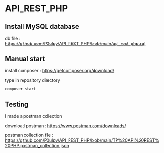 # API_REST_PHP

## Install MySQL database

db file : https://github.com/P0ulpy/API_REST_PHP/blob/main/api_rest_php.sql

## Manual start

install composer : https://getcomposer.org/download/

type in repository directory
```bash
composer start
```
## Testing

I made a postman collection

download postman : https://www.postman.com/downloads/

postman collection file : https://github.com/P0ulpy/API_REST_PHP/blob/main/TP%20API%20REST%20PHP.postman_collection.json
